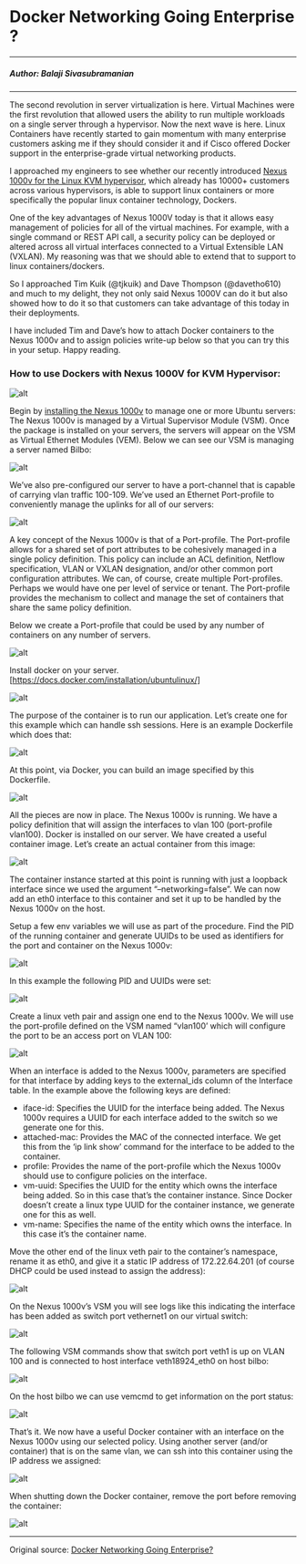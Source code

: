 # Docker Networking Going Enterprise ?

---

##### Author: Balaji Sivasubramanian 

---

The second revolution in server virtualization is here.  Virtual Machines were the first revolution that allowed users the ability to run multiple workloads on a single server through a hypervisor. Now the next wave is here.  Linux Containers have recently started to gain momentum with many enterprise customers asking me if they should consider it and if Cisco offered Docker support in the enterprise-grade virtual networking products.

I approached my engineers to see whether our recently introduced [Nexus 1000v for the Linux KVM hypervisor](http://www.cisco.com/c/en/us/products/collateral/switches/nexus-1000v-kvm/solution-overview-c22-730808.html), which already has 10000+ customers across various hypervisors, is able to support linux containers or more specifically the popular linux container technology, Dockers.

One of the key advantages of Nexus 1000V today is that it allows easy management of policies for all of the virtual machines.  For example, with a single command or REST API call, a security policy can be deployed or altered across all virtual interfaces connected to a Virtual Extensible LAN (VXLAN). My reasoning was that we should able to extend that to support to linux containers/dockers.

So I approached Tim Kuik (@tjkuik) and Dave Thompson (@davetho610) and much to my delight, they not only said Nexus 1000V can do it but also showed how to do it so that customers can take advantage of this today in their deployments.

I have included Tim and Dave’s how to attach Docker containers to the Nexus 1000v and to assign policies write-up below so that you can try this in your setup.  Happy reading.

### How to use Dockers with Nexus 1000V for KVM Hypervisor: 

![alt](http://resource.docker.cn/docker-networking-going-enterprise-1.png)

Begin by [installing the Nexus 1000v](http://www.cisco.com/c/en/us/products/switches/nexus-1000v-kvm/index.html) to manage one or more Ubuntu servers:   The Nexus 1000v is managed by a Virtual Supervisor Module (VSM).  Once the package is installed on your servers, the servers will appear on the VSM as Virtual Ethernet Modules (VEM).  Below we can see our VSM is managing a server named Bilbo:

![alt](http://resource.docker.cn/docker-networking-going-enterprise-2.png)

We’ve also pre-configured our server to have a port-channel that is capable of carrying vlan traffic 100-109.  We’ve used an Ethernet Port-profile to conveniently manage the uplinks for all of our servers:

![alt](http://resource.docker.cn/docker-networking-going-enterprise-3.png)

A key concept of the Nexus 1000v is that of a Port-profile.  The Port-profile allows for a shared set of port attributes to be cohesively managed in a single policy definition.  This policy can include an ACL definition, Netflow specification, VLAN or VXLAN designation, and/or other common port configuration attributes.  We can, of course, create multiple Port-profiles.  Perhaps we would have one per level of service or tenant.  The Port-profile provides the mechanism to collect and manage the set of containers that share the same policy definition.

Below we create a Port-profile that could be used by any number of containers on any number of servers.

![alt](http://resource.docker.cn/docker-networking-going-enterprise-4.png)

Install docker on your server. [https://docs.docker.com/installation/ubuntulinux/]

![alt](http://resource.docker.cn/docker-networking-going-enterprise-5.png)

The purpose of the container is to run our application. Let’s create one for this example which can handle ssh sessions.  Here is an example Dockerfile which does that: 

![alt](http://resource.docker.cn/docker-networking-going-enterprise-6.png)

At this point, via Docker, you can build an image specified by this Dockerfile.

![alt](http://resource.docker.cn/docker-networking-going-enterprise-7.png)

All the pieces are now in place.  The Nexus 1000v is running.  We have a policy definition that will assign the interfaces to vlan 100 (port-profile vlan100).  Docker is installed on our server.  We have created a useful container image.  Let’s create an actual container from this image:

![alt](http://resource.docker.cn/docker-networking-going-enterprise-8.png)

The container instance started at this point is running with just a loopback interface since we used the argument “–networking=false”.  We can now add an eth0 interface to this container and set it up to be handled by the Nexus 1000v on the host.

Setup a few env variables we will use as part of the procedure.  Find the PID of the running container and generate UUIDs to be used as identifiers for the port and container on the Nexus 1000v:

![alt](http://resource.docker.cn/docker-networking-going-enterprise-9.png)

In this example the following PID and UUIDs were set:

![alt](http://resource.docker.cn/docker-networking-going-enterprise-10.png)

Create a linux veth pair and assign one end to the Nexus 1000v.  We will use the port-profile defined on the VSM named “vlan100’ which will configure the port to be an access port on VLAN 100:

![alt](http://resource.docker.cn/docker-networking-going-enterprise-11.png)

When an interface is added to the Nexus 1000v, parameters are specified for that interface by adding keys to the external_ids column of the Interface table.  In the example above the following keys are defined:

- iface-id: Specifies the UUID for the interface being added. The Nexus 1000v requires a UUID for each interface added to the switch so we generate one for this.
- attached-mac: Provides the MAC of the connected interface. We get this from the ‘ip link show’ command for the interface to be added to the container.
- profile:  Provides the name of the port-profile which the Nexus 1000v should use to configure policies on the interface.
- vm-uuid: Specifies the UUID for the entity which owns the interface being added.  So in this case that’s the container instance.  Since Docker doesn’t create a linux type UUID for the container instance, we generate one for this as well.
- vm-name: Specifies the name of the entity which owns the interface.  In this case it’s the container name.

Move the other end of the linux veth pair to the container’s namespace, rename it as eth0, and give it a static IP address of 172.22.64.201 (of course DHCP could be used instead to assign the address):

![alt](http://resource.docker.cn/docker-networking-going-enterprise-12.png)

On the Nexus 1000v’s VSM you will see logs like this indicating the interface has been added as switch port vethernet1 on our virtual switch:

![alt](http://resource.docker.cn/docker-networking-going-enterprise-13.png)

The following VSM commands show that switch port veth1 is up on VLAN 100 and is connected to host interface veth18924_eth0 on host bilbo:

![alt](http://resource.docker.cn/docker-networking-going-enterprise-14.png)

On the host bilbo we can use vemcmd to get information on the port status:

![alt](http://resource.docker.cn/docker-networking-going-enterprise-15.png)

That’s it.  We now have a useful Docker container with an interface on the Nexus 1000v using our selected policy.   Using another server (and/or container) that is on the same vlan, we can ssh into this container using the IP address we assigned:

![alt](http://resource.docker.cn/docker-networking-going-enterprise-16.png)

When shutting down the Docker container, remove the port before removing the container:

![alt](http://resource.docker.cn/docker-networking-going-enterprise-17.png)

---

Original source: [Docker Networking Going Enterprise?](http://blogs.cisco.com/datacenter/docker-networking-going-enterprise/)
